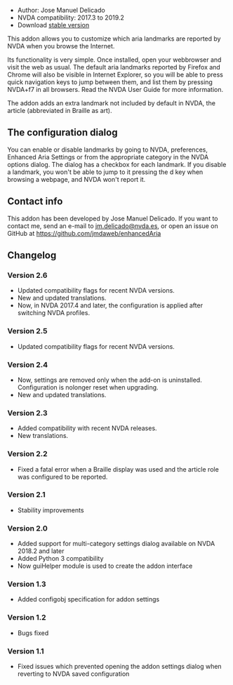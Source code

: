 * Author: Jose Manuel Delicado
* NVDA compatibility: 2017.3 to 2019.2
* Download [stable version][1]

This addon allows you to customize which aria landmarks are reported by NVDA when you browse the Internet.

Its functionality is very simple. Once installed, open your webbrowser and visit the web as usual. The default aria landmarks reported by Firefox and Chrome will also be visible in Internet Explorer, so you will be able to press quick navigation keys to jump between them, and list them by pressing NVDA+f7 in all browsers. Read the NVDA User Guide for more information.

The addon adds an extra landmark not included by default in NVDA, the article (abbreviated in Braille as art).

## The configuration dialog

You can enable or disable landmarks by going to NVDA, preferences, Enhanced Aria Settings or from the appropriate category in the NVDA options dialog. The dialog has a checkbox for each landmark. If you disable a landmark, you won't be able to jump to it pressing the d key when browsing a webpage, and NVDA won't report it.

## Contact info

This addon has been developed by Jose Manuel Delicado. If you want to contact me, send an e-mail to jm.delicado@nvda.es, or open an issue on GitHub at https://github.com/jmdaweb/enhancedAria

## Changelog

### Version 2.6

* Updated compatibility flags for recent NVDA versions.
* New and updated translations.
* Now, in NVDA 2017.4 and later, the configuration is applied after switching NVDA profiles.

### Version 2.5

* Updated compatibility flags for recent NVDA versions.

### Version 2.4

* Now, settings are removed only when the add-on is uninstalled. Configuration is nolonger reset when upgrading.
* New and updated translations.

### Version 2.3

* Added compatibility with recent NVDA releases.
* New translations.

### Version 2.2

* Fixed a fatal error when a Braille display was used and the article role was configured to be reported.

### Version 2.1

* Stability improvements

### Version 2.0

* Added support for multi-category settings dialog available on NVDA 2018.2 and later
* Added Python 3 compatibility
* Now guiHelper module is used to create the addon interface

### Version 1.3

* Added configobj specification for addon settings

### Version 1.2

* Bugs fixed

### Version 1.1

* Fixed issues which prevented opening the addon settings dialog when reverting to NVDA saved configuration

[1]: https://addons.nvda-project.org/files/get.php?file=earia
